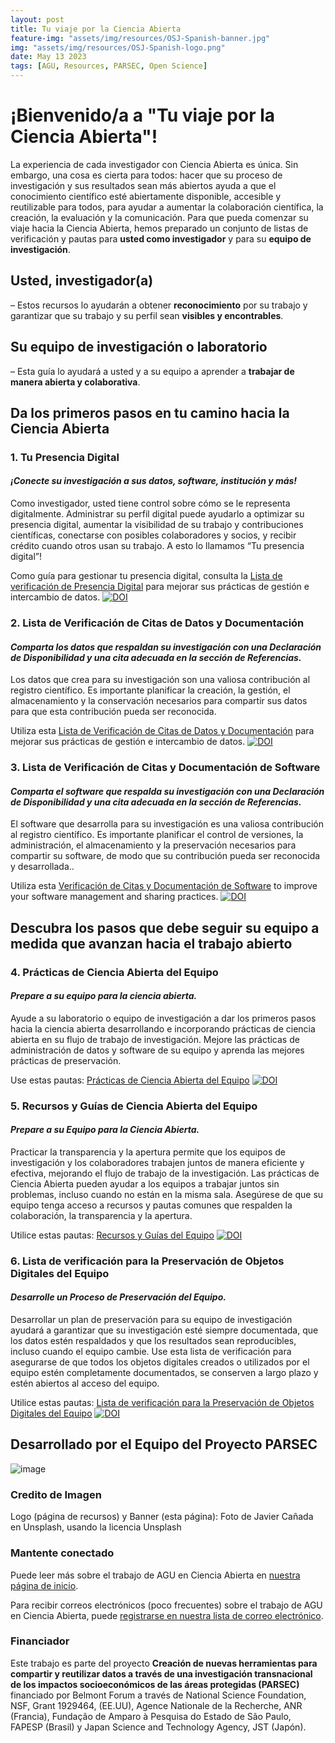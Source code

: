 ```yaml
---
layout: post
title: Tu viaje por la Ciencia Abierta
feature-img: "assets/img/resources/OSJ-Spanish-banner.jpg"
img: "assets/img/resources/OSJ-Spanish-logo.png"
date: May 13 2023
tags: [AGU, Resources, PARSEC, Open Science]
---
```


# ¡Bienvenido/a a "Tu viaje por la Ciencia Abierta"!

La experiencia de cada investigador con Ciencia Abierta es única. Sin embargo, una cosa es cierta para todos: hacer que su proceso de investigación y sus resultados sean más abiertos ayuda a que el conocimiento científico esté abiertamente disponible, accesible y reutilizable para todos, para ayudar a aumentar la colaboración científica, la creación, la evaluación y la comunicación.
Para que pueda comenzar su viaje hacia la Ciencia Abierta, hemos preparado un conjunto de listas de verificación y pautas para **usted como investigador** y para su **equipo de investigación**.

## Usted, investigador(a)
– Estos recursos lo ayudarán a obtener **reconocimiento** por su trabajo y garantizar que su trabajo y su perfil sean **visibles y encontrables**.
## Su equipo de investigación o laboratorio
– Esta guía lo ayudará a usted y a su equipo a aprender a **trabajar de manera abierta y colaborativa**.
## Da los primeros pasos en tu camino hacia la Ciencia Abierta

### 1. Tu Presencia Digital
 
#### _¡Conecte su investigación a sus datos, software, institución y más!_
 
Como investigador, usted tiene control sobre cómo se le representa digitalmente. Administrar su perfil digital puede ayudarlo a optimizar su presencia digital, aumentar la visibilidad de su trabajo y contribuciones científicas, conectarse con posibles colaboradores y socios, y recibir crédito cuando otros usan su trabajo. A esto lo llamamos “Tu presencia digital”!
 
Como guía para gestionar tu presencia digital, consulta la [Lista de verificación de Presencia Digital](https://doi.org/10.5281/zenodo.7841946) para mejorar sus prácticas de gestión e intercambio de datos. [![DOI](https://zenodo.org/badge/DOI/10.5281/zenodo.7841946.svg)](https://doi.org/10.5281/zenodo.7841946)
 
### 2. Lista de Verificación de Citas de Datos y Documentación
 
#### _Comparta los datos que respaldan su investigación con una Declaración de Disponibilidad y una cita adecuada en la sección de Referencias._
Los datos que crea para su investigación son una valiosa contribución al registro científico. Es importante planificar la creación, la gestión, el almacenamiento y la conservación necesarios para compartir sus datos para que esta contribución pueda ser reconocida.
 
Utiliza esta [Lista de Verificación de Citas de Datos y Documentación](https://doi.org/10.5281/zenodo.7841992) para mejorar sus prácticas de gestión e intercambio de datos. [![DOI](https://zenodo.org/badge/DOI/10.5281/zenodo.7841992.svg)](https://doi.org/10.5281/zenodo.7841992)
 
### 3. Lista de Verificación de Citas y Documentación de Software
 
#### _Comparta el software que respalda su investigación con una Declaración de Disponibilidad y una cita adecuada en la sección de Referencias._
 
El software que desarrolla para su investigación es una valiosa contribución al registro científico. Es importante planificar el control de versiones, la administración, el almacenamiento y la preservación necesarios para compartir su software, de modo que su contribución pueda ser reconocida y desarrollada..
 
Utiliza esta [Verificación de Citas y Documentación de Software](https://doi.org/10.5281/zenodo.7841994) to improve your software management and sharing practices. [![DOI](https://zenodo.org/badge/DOI/10.5281/zenodo.7841994.svg)](https://doi.org/10.5281/zenodo.7841994)
 

## Descubra los pasos que debe seguir su equipo a medida que avanzan hacia el trabajo abierto
 
### 4. Prácticas de Ciencia Abierta del Equipo
 
#### _Prepare a su equipo para la ciencia abierta._
 
Ayude a su laboratorio o equipo de investigación a dar los primeros pasos hacia la ciencia abierta desarrollando e incorporando prácticas de ciencia abierta en su flujo de trabajo de investigación. Mejore las prácticas de administración de datos y software de su equipo y aprenda las mejores prácticas de preservación.
 
Use estas pautas: [Prácticas de Ciencia Abierta del Equipo](https://doi.org/10.5281/zenodo.7995781)  [![DOI](https://zenodo.org/badge/DOI/10.5281/zenodo.7995781.svg)](https://doi.org/10.5281/zenodo.7995781)
 
### 5. Recursos y Guías de Ciencia Abierta del Equipo
 
#### _Prepare a su Equipo para la Ciencia Abierta._
 
Practicar la transparencia y la apertura permite que los equipos de investigación y los colaboradores trabajen juntos de manera eficiente y efectiva, mejorando el flujo de trabajo de la investigación. Las prácticas de Ciencia Abierta pueden ayudar a los equipos a trabajar juntos sin problemas, incluso cuando no están en la misma sala. Asegúrese de que su equipo tenga acceso a recursos y pautas comunes que respalden la colaboración, la transparencia y la apertura.
 
Utilice estas pautas: [Recursos y Guías del Equipo](https://doi.org/10.5281/zenodo.7995783)  [![DOI](https://zenodo.org/badge/DOI/10.5281/zenodo.7995783.svg)](https://doi.org/10.5281/zenodo.7995783)
 
 
### 6. Lista de verificación para la Preservación de Objetos Digitales del Equipo
 
#### _Desarrolle un Proceso de Preservación del Equipo._
 
Desarrollar un plan de preservación para su equipo de investigación ayudará a garantizar que su investigación esté siempre documentada, que los datos estén respaldados y que los resultados sean reproducibles, incluso cuando el equipo cambie. Use esta lista de verificación para asegurarse de que todos los objetos digitales creados o utilizados por el equipo estén completamente documentados, se conserven a largo plazo y estén abiertos al acceso del equipo.
 
Utilice estas pautas: [Lista de verificación para la Preservación de Objetos Digitales del Equipo](https://doi.org/10.5281/zenodo.7995787)  [![DOI](https://zenodo.org/badge/DOI/10.5281/zenodo.7995787.svg)](https://doi.org/10.5281/zenodo.7995787)
 
## Desarrollado por el Equipo del Proyecto PARSEC
![image](https://user-images.githubusercontent.com/113625013/206821607-d5ad3f16-cc73-44fe-87c3-9df3ea68fe38.png)
 
### Credito de Imagen
 
Logo (página de recursos) y Banner (esta página): Foto de Javier Cañada en Unsplash, usando la licencia Unsplash
 
### Mantente conectado
Puede leer más sobre el trabajo de AGU en Ciencia Abierta en [nuestra página de inicio](https://www.agu.org/open-science).
 
Para recibir correos electrónicos (poco frecuentes) sobre el trabajo de AGU en Ciencia Abierta, puede [registrarse en nuestra lista de correo electrónico](https://forms.monday.com/forms/b4284b3ea07f6e4d801f03451d5f7ac4?r=use1).

### Financiador
Este trabajo es parte del proyecto **Creación de nuevas herramientas para compartir y reutilizar datos a través de una investigación transnacional de los impactos socioeconómicos de las áreas protegidas (PARSEC)** financiado por Belmont Forum a través de National Science Foundation, NSF, Grant 1929464, (EE.UU), Agence Nationale de la Recherche, ANR (Francia), Fundação de Amparo à Pesquisa do Estado de São Paulo, FAPESP (Brasil) y Japan Science and Technology Agency, JST (Japón).
